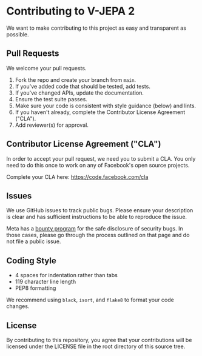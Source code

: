 # Contributing to V-JEPA 2
We want to make contributing to this project as easy and transparent as
possible.

## Pull Requests
We welcome your pull requests.

1. Fork the repo and create your branch from `main`.
2. If you've added code that should be tested, add tests.
3. If you've changed APIs, update the documentation.
4. Ensure the test suite passes.
5. Make sure your code is consistent with style guidance (below) and lints.
6. If you haven't already, complete the Contributor License Agreement ("CLA").
7. Add reviewer(s) for approval.

## Contributor License Agreement ("CLA")
In order to accept your pull request, we need you to submit a CLA. You only need
to do this once to work on any of Facebook's open source projects.

Complete your CLA here: <https://code.facebook.com/cla>

## Issues
We use GitHub issues to track public bugs. Please ensure your description is
clear and has sufficient instructions to be able to reproduce the issue.

Meta has a [bounty program](https://bugbounty.meta.com/) for the safe
disclosure of security bugs. In those cases, please go through the process
outlined on that page and do not file a public issue.

## Coding Style
* 4 spaces for indentation rather than tabs
* 119 character line length
* PEP8 formatting

We recommend using `black`, `isort`, and `flake8` to format your code changes.

## License
By contributing to this repository, you agree that your contributions will be licensed
under the LICENSE file in the root directory of this source tree.
